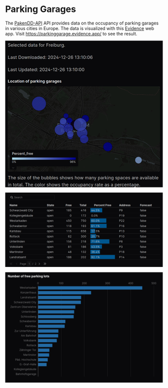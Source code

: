 # Parking Garages

The [PakenDD-API](https://parkendd.de/index.html) API provides data on the occupancy of parking garages in various cities in Europe. The data is visualized with this [Evidence](https://www.evidence.dev) web app. Visit https://parkinggarage.evidence.app/ to see the result.

![Map Freiburg](images/map_freiburg.png)

![Table Freiburg](images/table_freiburg.png)

![Barchart Freiburg](images/barchart_freiburg.png)
